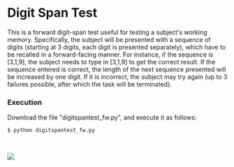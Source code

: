 # Digit Span Test

This is a forward digit-span test useful for testing a subject's working memory.
Specifically, the subject will be presented with a sequence of digits (starting at 3 digits, each digit is presented separately), which have to be recalled in a forward-facing manner. For instance, if the sequence is [3,1,9], the subject needs to type in [3,1,9] to get the correct result. If the sequence entered is correct, the length of the next sequence presented will be increased by one digit. If it is incorrect, the subject may try again (up to 3 failures possible, after which the task will be terminated).


### Execution

Download the file "digitspantest_fw.py", and execute it as follows:

```
$ python digitspantest_fw.py
```

<br>

![](demo.gif)
